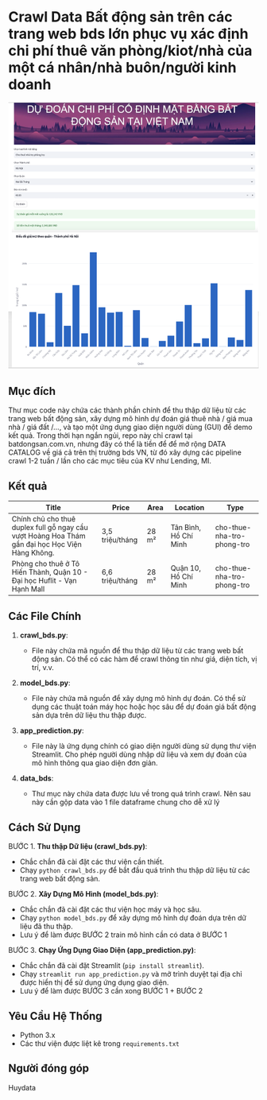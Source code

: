 # Crawl Data Bất động sản trên các trang web bds lớn phục vụ xác định chi phí thuê văn phòng/kiot/nhà của một cá nhân/nhà buôn/người kinh doanh

![Mô tả](./description1.png)

## Mục đích
Thư mục code này chứa các thành phần chính để thu thập dữ liệu từ các trang web bất động sản, xây dựng mô hình dự đoán giá thuê nhà / giá mua nhà / giá đất /..., và tạo một ứng dụng giao diện người dùng (GUI) để demo kết quả.
Trong thời hạn ngắn ngủi, repo này chỉ crawl tại batdongsan.com.vn, nhưng đây có thể là tiền để để mở rộng DATA CATALOG về giá cả trên thị trường bds VN, từ đó xây dựng các pipeline crawl 1-2 tuần / lần cho các mục tiêu của KV như Lending, MI.

## Kết quả
| Title | Price | Area | Location | Type |
|-------|-------|-------|-------|-------|
| Chính chủ cho thuê duplex full gỗ ngay cầu vượt Hoàng Hoa Thám gần đại học Học Viện Hàng Không. | 3,5 triệu/tháng | 28 m² | Tân Bình, Hồ Chí Minh | cho-thue-nha-tro-phong-tro |
| Phòng cho thuê ở Tô Hiến Thành, Quận 10 - Đại học Huflit - Vạn Hạnh Mall | 6,6 triệu/tháng | 28 m² | Quận 10, Hồ Chí Minh | cho-thue-nha-tro-phong-tro |

## Các File Chính

1. **crawl_bds.py**: 
   - File này chứa mã nguồn để thu thập dữ liệu từ các trang web bất động sản. Có thể có các hàm để crawl thông tin như giá, diện tích, vị trí, v.v.

2. **model_bds.py**:
   - File này chứa mã nguồn để xây dựng mô hình dự đoán. Có thể sử dụng các thuật toán máy học hoặc học sâu để dự đoán giá bất động sản dựa trên dữ liệu thu thập được.

3. **app_prediction.py**:
   - File này là ứng dụng chính có giao diện người dùng sử dụng thư viện Streamlit. Cho phép người dùng nhập dữ liệu và xem dự đoán của mô hình thông qua giao diện đơn giản.

4. **data_bds**:
   - Thư mục này chứa data được lưu về trong quá trình crawl. Nên sau này cần gộp data vào 1 file dataframe chung cho dễ xử lý


## Cách Sử Dụng

BƯỚC 1. **Thu thập Dữ liệu (crawl_bds.py)**:
   - Chắc chắn đã cài đặt các thư viện cần thiết.
   - Chạy `python crawl_bds.py` để bắt đầu quá trình thu thập dữ liệu từ các trang web bất động sản.

BƯỚC 2. **Xây Dựng Mô Hình (model_bds.py)**:
   - Chắc chắn đã cài đặt các thư viện học máy và học sâu.
   - Chạy `python model_bds.py` để xây dựng mô hình dự đoán dựa trên dữ liệu đã thu thập.
   - Lưu ý để làm được BƯỚC 2 train mô hình cần có data ở BƯỚC 1

BƯỚC 3. **Chạy Ứng Dụng Giao Diện (app_prediction.py)**:
   - Chắc chắn đã cài đặt Streamlit (`pip install streamlit`).
   - Chạy `streamlit run app_prediction.py` và mở trình duyệt tại địa chỉ được hiển thị để sử dụng ứng dụng giao diện.
   - Lưu ý để làm được BƯỚC 3 cần xong BƯỚC 1 + BƯỚC 2

## Yêu Cầu Hệ Thống
- Python 3.x
- Các thư viện được liệt kê trong `requirements.txt`

## Người đóng góp
Huydata
